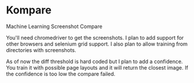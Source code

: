 # Kompare
Machine Learning Screenshot Compare

You'll need chromedriver to get the screenshots. I plan to add support for other browsers and selenium grid support. I also plan to allow training from directories with screenshots.

As of now the diff threshold is hard coded but I plan to add a confidence. You train it with possible page layouts and it will return the closest image. If the confidence is too low the compare failed. 